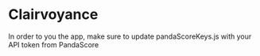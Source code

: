 # Clairvoyance
In order to you the app, make sure to update pandaScoreKeys.js with your API token from PandaScore